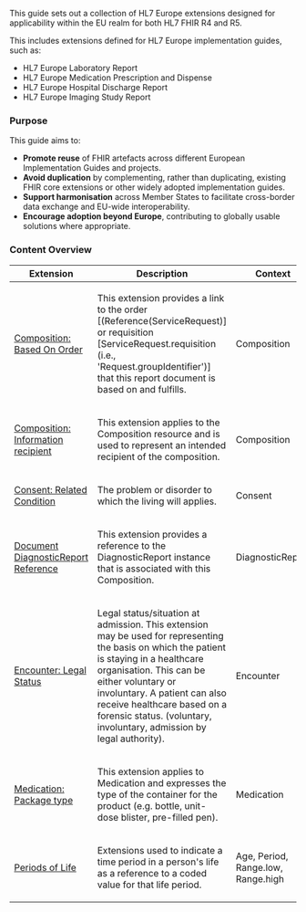 This guide sets out a collection of HL7 Europe extensions designed for applicability within the EU realm for both HL7 FHIR R4 and R5.

This includes extensions defined for HL7 Europe implementation guides, such as:

- HL7 Europe Laboratory Report  
- HL7 Europe Medication Prescription and Dispense  
- HL7 Europe Hospital Discharge Report  
- HL7 Europe Imaging Study Report

### Purpose

This guide aims to:

* **Promote reuse** of FHIR artefacts across different European Implementation Guides and projects.
* **Avoid duplication** by complementing, rather than duplicating, existing FHIR core extensions or other widely adopted implementation guides.
* **Support harmonisation** across Member States to facilitate cross-border data exchange and EU-wide interoperability.
* **Encourage adoption beyond Europe**, contributing to globally usable solutions where appropriate.


### Content Overview


<div>
<table class="grid">
  <col style="width:20%"/>
  <thead>
    <tr>
      <th>Extension</th>
      <th>Description</th>
      <th>Context</th>
    </tr>
  </thead>
       <tbody>
         <tr>
            <td style="column-width:30%">
               <a href="StructureDefinition-composition-basedOn-order-or-requisition.html"
                  title="StructureDefinition/composition-basedOn-order-or-requisition">Composition: Based On Order</a>
            </td>
            <td>
<p>This extension provides a link to the order [(Reference(ServiceRequest)] or requisition [ServiceRequest.requisition (i.e., 'Request.groupIdentifier')] that this report document is based on and fulfills.</p>
</td>
<td>Composition</td>
         </tr>
         <tr>
            <td style="column-width:30%">
               <a href="StructureDefinition-information-recipient.html"
                  title="StructureDefinition/information-recipient">Composition: Information recipient</a>
            </td>
            <td>
<p>This extension applies to the Composition resource and is used to represent an intended recipient of the composition.</p>
</td>
<td>Composition</td>
         </tr>
         <tr>
            <td style="column-width:30%">
               <a href="StructureDefinition-consent-relatedCondition.html"
                  title="StructureDefinition/consent-relatedCondition">Consent: Related Condition</a>
            </td>
            <td>
<p>The problem or disorder to which the living will applies.</p>
</td>
<td>Consent</td>
         </tr>
         <tr>
            <td style="column-width:30%">
               <a href="StructureDefinition-composition-diagnosticReportReference.html"
                  title="StructureDefinition/composition-diagnosticReportReference">Document DiagnosticReport Reference</a>
            </td>
            <td>
<p>This extension provides a reference to the DiagnosticReport instance that is associated with this Composition.</p>
</td>
<td>DiagnosticReport</td>
         </tr>
         <tr>
            <td style="column-width:30%">
               <a href="StructureDefinition-encounter-legalStatus.html"
                  title="StructureDefinition/encounter-legalStatus">Encounter: Legal Status</a>
            </td>
            <td>
<p>Legal status/situation at admission. This extension may be used for representing the basis on which the patient is staying in a healthcare organisation. This can be either voluntary or involuntary. A patient can also receive healthcare based on a forensic status. (voluntary, involuntary, admission by legal authority).</p>
</td>
<td>Encounter</td>
         </tr>
         <tr>
            <td style="column-width:30%">
               <a href="StructureDefinition-medication-package-type.html"
                  title="StructureDefinition/medication-package-type">Medication: Package type</a>
            </td>
            <td>
<p>This extension applies to Medication and expresses the type of the container for the product (e.g. bottle, unit-dose blister, pre-filled pen).</p>
</td>
<td>Medication</td>
         </tr>
         <tr>
            <td style="column-width:30%">
               <a href="StructureDefinition-periods-of-life.html"
                  title="StructureDefinition/periods-of-life">Periods of Life</a>
            </td>
            <td>
<p>Extensions used to indicate a time period in a person's life as a reference to a coded value for that life period.</p>
</td>
<td>Age, Period, Range.low, Range.high</td>
         </tr>
      </tbody>
   </table>
</div>